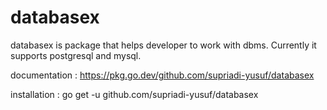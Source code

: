 # databasex

databasex is package that helps developer to work with dbms. Currently it supports postgresql and mysql. 

documentation : https://pkg.go.dev/github.com/supriadi-yusuf/databasex

installation : go get -u github.com/supriadi-yusuf/databasex


